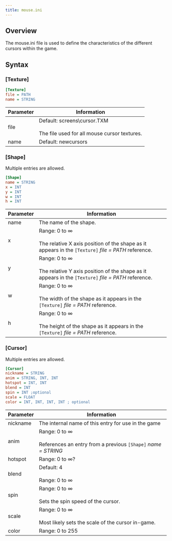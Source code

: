 ```yaml
---
title: mouse.ini
---
```


## Overview

The mouse.ini file is used to define the characteristics of the different cursors within the game.

## Syntax

### [Texture]

```ini
[Texture]
file = PATH
name = STRING
```

| Parameter | Information                                                                         |
| --------- | ----------------------------------------------------------------------------------- |
| file      | Default: screens\cursor.TXM <br/><br/> The file used for all mouse cursor textures. |
| name      | Default: newcursors                                                                 |

### [Shape]

Multiple entries are allowed.

```ini
[Shape]
name = STRING
x = INT
y = INT
w = INT
h = INT
```

| Parameter | Information                                                                                                                  |
| --------- | ---------------------------------------------------------------------------------------------------------------------------- |
| name      | The name of the shape.                                                                                                       |
| x         | Range: 0 to ∞ <br/><br/> The relative X axis position of the shape as it appears in the `[Texture]` *file = PATH* reference. |
| y         | Range: 0 to ∞ <br/><br/> The relative Y axis position of the shape as it appears in the `[Texture]` *file = PATH* reference. |
| w         | Range: 0 to ∞ <br/><br/> The width of the shape as it appears in the `[Texture]` *file = PATH* reference.                    |
| h         | Range: 0 to ∞ <br/><br/> The height of the shape as it appears in the `[Texture]` *file = PATH* reference.                   |

### [Cursor]

Multiple entries are allowed.

```ini
[Cursor]
nickname = STRING
anim = STRING, INT, INT
hotspot = INT, INT
blend = INT
spin = INT ;optional
scale = FLOAT
color = INT, INT, INT, INT ; optional
```

| Parameter | Information                                                                            |
| --------- | -------------------------------------------------------------------------------------- |
| nickname  | The internal name of this entry for use in the game                                    |
| anim      | Range: 0 to ∞ <br/><br/> References an entry from a previous `[Shape]` *name = STRING* |
| hotspot   | Range: 0 to ∞?                                                                         |
| blend     | Default: 4 <br/><br/> Range: 0 to ∞                                                    |
| spin      | Range: 0 to ∞ <br/><br/> Sets the spin speed of the cursor.                            |
| scale     | Range: 0 to ∞ <br/><br/> Most likely sets the scale of the cursor in-game.             |
| color     | Range: 0 to 255                                                                        |
